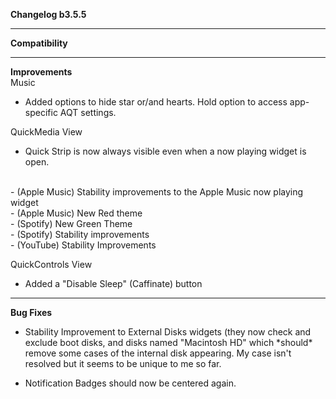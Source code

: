 **Changelog b3.5.5**

----
**Compatibility**


----
**Improvements**
<br>
Music
- Added options to hide star or/and hearts. Hold option to access app-specific AQT settings.

QuickMedia View
- Quick Strip is now always visible even when a now playing widget is open.
<br>
- (Apple Music) Stability improvements to the Apple Music now playing widget<br>
- (Apple Music) New Red theme<br>
- (Spotify) New Green Theme<br>
- (Spotify) Stability improvements<br>
- (YouTube) Stability Improvements<br>

QuickControls View
- Added a "Disable Sleep" (Caffinate) button

----
**Bug Fixes**
- Stability Improvement to External Disks widgets (they now check and exclude boot disks, and disks named "Macintosh HD" which \*should\* remove some cases of the internal disk appearing. My case isn't resolved but it seems to be unique to me so far.

- Notification Badges should now be centered again. 
